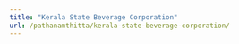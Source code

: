 ```yaml
---
title: "Kerala State Beverage Corporation"
url: /pathanamthitta/kerala-state-beverage-corporation/
---
```

